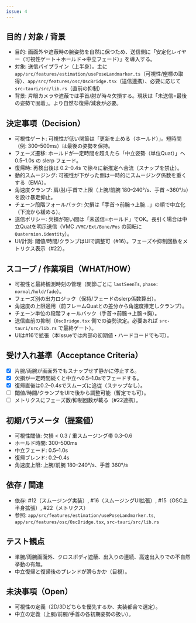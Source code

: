 ```yaml
---
issue: 4
---
```

## 目的 / 対象 / 背景
- 目的: 画面外や遮蔽時の腕姿勢を自然に保つため、送信側に「安定化レイヤー（可視性ゲート＋ホールド→中立フェード）」を導入する。
- 対象: 送信パイプライン（上半身）。主に `app/src/features/estimation/usePoseLandmarker.ts`（可視性/座標の取得）、`app/src/features/osc/OscBridge.tsx`（送信連携）、必要に応じて `src-tauri/src/lib.rs`（直前の抑制）
- 背景: 片眼カメラや遮蔽では手首/肘が時々欠損する。現状は「未送信=最後の姿勢で固着」。より自然な復帰/減衰が必要。

## 決定事項（Decision）
- 可視性ゲート: 可視性が低い関節は「更新を止める（ホールド）」。短時間（例: 300–500ms）は最後の姿勢を保持。
- フェーズ遷移: ホールドが一定時間を超えたら「中立姿勢（単位Quat）」へ 0.5–1.0s の slerp フェード。
- 復帰時: 再検出後は 0.2–0.4s で徐々に新推定へ合流（スナップを禁止）。
- 動的スムージング: 可視性が下がった側は一時的にスムージング係数を重くする（EMA）。
- 角速度クランプ: 肩/肘/手首で上限（上腕/前腕 180–240°/s、手首 ~360°/s）を設け暴走抑止。
- チェーン段階フォールバック: 欠損は「手首→前腕→上腕…」の順で中立化（下流から緩める）。
- 送信ポリシー: 欠損が短い間は「未送信=ホールド」でOK。長引く場合は中立Quatを明示送信（VMC `/VMC/Ext/Bone/Pos` の回転に `Quaternion.identity`）。
- UI/計測: 閾値/時間/クランプはUIで調整可（#16）。フェーズや抑制回数をメトリクス表示（#22）。

## スコープ / 作業項目（WHAT/HOW）
- 可視性と最終観測時刻の管理（関節ごとに `lastSeenTs`, `phase: normal/hold/fade`）。
- フェーズ別の出力ロジック（保持/フェードのslerp係数算出）。
- 角速度の上限適用（前フレームQuatとの差分から角速度推定しクランプ）。
- チェーン単位の段階フォールバック（手首→前腕→上腕→胸）。
- 送信直前の抑制（`OscBridge.tsx` 側での姿勢決定。必要あれば `src-tauri/src/lib.rs` で最終ゲート）。
- UIは#16で拡張（本Issueでは内部の初期値・ハードコードでも可）。

## 受け入れ基準（Acceptance Criteria）
- [x] 片腕/両腕が画面外でもスナップせず静かに停止する。
- [x] 欠損が一定時間続くと中立へ0.5–1.0sでフェードする。
- [x] 復帰直後は0.2–0.4sでスムーズに追従（スナップなし）。
- [ ] 閾値/時間/クランプをUIで後から調整可能（暫定でも可）。
- [ ] メトリクスにフェーズ数/抑制回数が載る（#22連携）。

## 初期パラメータ（提案値）
- 可視性閾値: 欠損 < 0.3 / 重スムージング帯 0.3–0.6
- ホールド時間: 300–500ms
- 中立フェード: 0.5–1.0s
- 復帰ブレンド: 0.2–0.4s
- 角速度上限: 上腕/前腕 180–240°/s、手首 360°/s

## 依存 / 関連
- 依存: #12（スムージング実装）, #16（スムージングUI拡張）, #15（OSC上半身拡張）, #22（メトリクス）
- 参照: `app/src/features/estimation/usePoseLandmarker.ts`, `app/src/features/osc/OscBridge.tsx`, `src-tauri/src/lib.rs`

## テスト観点
- 単腕/両腕画面外、クロスボディ遮蔽、出入りの連続、高速出入りでの不自然挙動の有無。
- 中立復帰と復帰後のブレンドが滑らかか（目視）。

## 未決事項（Open）
- 可視性の定義（2D/3Dどちらを優先するか、実装都合で選定）。
- 中立の定義（上腕/前腕/手首の各初期姿勢の扱い）。
